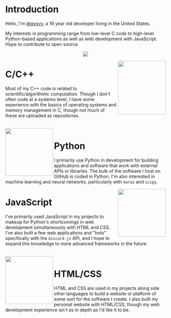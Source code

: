 # Introduction
Hello, I'm [@qyyvv](https://github.com/qyyvv), a 16 year old developer living in the United States.

My interests in programming range from low-level C code to high-level Python-based applications as well as web development with JavaScript. Hope to contribute to open source.

<p align="center">
  <img src="https://github-readme-stats.vercel.app/api/top-langs/?username=qyyvv&layout=compact&exclude_repo=chip&theme=tokyonight">
</p>

<img align="right" src="https://upload.wikimedia.org/wikipedia/commons/thumb/1/18/ISO_C%2B%2B_Logo.svg/640px-ISO_C%2B%2B_Logo.svg.png" width=150 height=168>

# C/C++
Most of my C++ code is related to scientific/algorithmic computation. Though I don't often code at a systems level, I have some experience with the basics of
operating systems and memory management in C, though not much of these are uploaded as repositories.

<br>

<img align="left" src="https://upload.wikimedia.org/wikipedia/commons/thumb/c/c3/Python-logo-notext.svg/640px-Python-logo-notext.svg.png" width=150 height=150>

# Python
I primarily use Python in development for building applications and software that work with external APIs or libraries. The bulk of the software I host on GitHub
is coded in Python. I'm also interested in machine learning and neural networks, particularly with `keras` and `scipy`.

<img align="right" src="https://upload.wikimedia.org/wikipedia/commons/thumb/9/99/Unofficial_JavaScript_logo_2.svg/2048px-Unofficial_JavaScript_logo_2.svg.png" width=150 height=150>

# JavaScript
I've primarily used JavaScript in my projects to makeup for Python's shortcomings in web development simultaneously with HTML and CSS. I've also built a few web applications and "bots" specifically with the `discord.js` API, and I hope to expand this knowledge to more advanced frameworks in the future.

<br>

<img align="left" src="https://www.harrisonpl.org/images/events/1521727838.png" height=150>

# HTML/CSS
HTML and CSS are used in my projects along side other languages to build a website or platform of some sort for the software I create. I also bulit my personal website with HTML/CSS, though my web development experience isn't as in depth as I'd like it to be.
